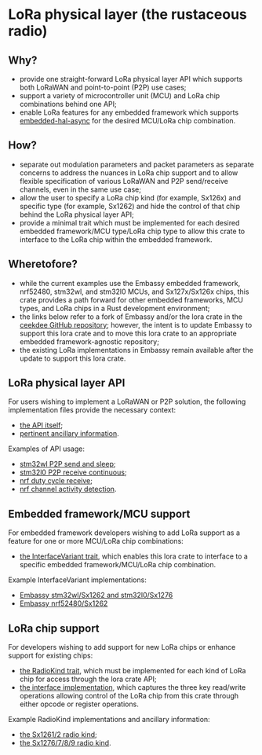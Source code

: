 # LoRa physical layer (the rustaceous radio)

## Why?

- provide one straight-forward LoRa physical layer API which supports both LoRaWAN and point-to-point (P2P) use cases;
- support a variety of microcontroller unit (MCU) and LoRa chip combinations behind one API;
- enable LoRa features for any embedded framework which supports <a href="https://github.com/rust-embedded/embedded-hal/tree/master/embedded-hal-async/src/">embedded-hal-async</a> for the desired MCU/LoRa chip combination.

## How?

- separate out modulation parameters and packet parameters as separate concerns to address the nuances in LoRa chip support and to allow flexible specification of various LoRaWAN and P2P send/receive channels, even in the same use case;
- allow the user to specify a LoRa chip kind (for example, Sx126x) and specific type (for example, Sx1262) and hide the control of that chip behind the LoRa physical layer API;
- provide a minimal trait which must be implemented for each desired embedded framework/MCU type/LoRa chip type to allow this crate to interface to the LoRa chip within the embedded framework.

## Wheretofore?

- while the current examples use the Embassy embedded framework, nrf52480, stm32wl, and stm32l0 MCUs, and Sx127x/Sx126x chips, this crate provides a path forward for other embedded frameworks, MCU types, and LoRa chips in a Rust development environment;
- the links below refer to a fork of Embassy and/or the lora crate in the <a href="https://github.com/ceekdee">ceekdee GitHub repository</a>; however, the intent is to update Embassy to support this lora crate and to move this lora crate to an appropriate embedded framework-agnostic repository;
- the existing LoRa implementations in Embassy remain available after the update to support this lora crate.

## LoRa physical layer API

For users wishing to implement a LoRaWAN or P2P solution, the following implementation files provide the necessary context:

- <a href="https://github.com/ceekdee/lora/blob/main/src/lib.rs">the API itself</a>;
- <a href="https://github.com/ceekdee/lora/blob/main/src/mod_params.rs">pertinent ancillary information</a>.

Examples of API usage:

- <a href="https://github.com/ceekdee/embassy/blob/master/examples/stm32wl/src/bin/lora_p2p_send.rs">stm32wl P2P send and sleep</a>;
- <a href="https://github.com/ceekdee/embassy/blob/master/examples/stm32l0/src/bin/lora_p2p_receive.rs">stm32l0 P2P receive continuous</a>;
- <a href="https://github.com/ceekdee/embassy/blob/master/examples/nrf/src/bin/lora_p2p_receive_duty_cycle.rs">nrf duty cycle receive</a>;
- <a href="https://github.com/ceekdee/embassy/blob/master/examples/nrf/src/bin/lora_cad.rs">nrf channel activity detection</a>.

## Embedded framework/MCU support

For embedded framework developers wishing to add LoRa support as a feature for one or more MCU/LoRa chip combinations:

- <a href="https://github.com/ceekdee/lora/blob/main/src/mod_traits.rs">the InterfaceVariant trait</a>, which enables this lora crate to interface to a specific embedded framework/MCU/LoRa chip combination.

Example InterfaceVariant implementations:

- <a href="https://github.com/ceekdee/embassy/blob/master/embassy-stm32/src/lora.rs">Embassy stm32wl/Sx1262 and stm32l0/Sx1276</a>
- <a href="https://github.com/ceekdee/embassy/blob/master/embassy-nrf/src/lora.rs">Embassy nrf52480/Sx1262</a>

## LoRa chip support

For developers wishing to add support for new LoRa chips or enhance support for existing chips:

- <a href="https://github.com/ceekdee/lora/blob/main/src/mod_traits.rs">the RadioKind trait</a>, which must be implemented for each kind of LoRa chip for access through the lora crate API;
- <a href="https://github.com/ceekdee/lora/blob/main/src/interface.rs">the interface implementation</a>, which captures the three key read/write operations allowing control of the LoRa chip from this crate through either opcode or register operations.

Example RadioKind implementations and ancillary information:

- <a href="https://github.com/ceekdee/lora/tree/main/src/sx1261_2">the Sx1261/2 radio kind</a>;
- <a href="https://github.com/ceekdee/lora/tree/main/src/sx1276_7_8_9">the Sx1276/7/8/9 radio kind</a>.
